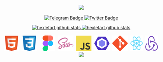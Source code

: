 <div align="center">
    <img src="https://capsule-render.vercel.app/api?type=waving&color=0:3884FF,90:0032A8&height=190&section=header&text=Artem%20Pelikh&desc=frontend%20developer&animation=fadeIn&fontColor=fff&fontSize=52&fontAlign=76&fontAlignY=40&descSize=16&descAlign=82.5&descAlignY=16"/>
</div>

<p align="center"><a href="https://t.me/My_profile_Art" target="_blank">
    <img src="https://img.shields.io/badge/-telegram-0088cc?style=for-the-badge&logo=telegram&logoColor=white" alt="Telegram Badge">
  </a>
  <a href="https://www.linkedin.com/in/hexletart" target="_blank">
    <img src="https://img.shields.io/badge/LinkedIn-0077B5?style=for-the-badge&logo=linkedin&logoColor=white" alt="Twitter Badge">
  </a></p>

<div align="center">
    <a href="https://github.com/hexletart?tab=repositories" target="_blank">
        <img src="https://github-readme-stats.vercel.app/api?username=hexletart&show_icons=true&count_private=true&hide_border=true&title_color=494&text_color=888&icon_color=494&bg_color=0000"
             title="hexletart github repositories" 
             alt="hexletart github stats"
             width="49%"/>
    </a>
    <a href="https://github.com/hexletart?tab=repositories" target="_blank">
        <img src="https://github-readme-stats.vercel.app/api/top-langs/?username=hexletart&&layout=compact&hide_border=true&title_color=494&text_color=888&bg_color=0000"
             title="hexletart github repositories"
             alt="hexletart github stats"
             width="31%"/>
    </a>
</div>

<br/>

<div align="center">
    <a href="https://en.wikipedia.org/wiki/HTML" target="_blank">
        <img src="https://github.com/devicons/devicon/blob/master/icons/html5/html5-original.svg"
             title="HTML5" alt="HTML"
             width="50" height="50"/></a>&nbsp;
    <a href="https://en.wikipedia.org/wiki/CSS" target="_blank">
        <img src="https://github.com/devicons/devicon/blob/master/icons/css3/css3-original.svg"
             title="CSS3" alt="CSS"
             width="50" height="50"/></a>&nbsp;
    <a href="https://www.figma.com/" target="_blank">
        <img src="https://github.com/devicons/devicon/blob/master/icons/figma/figma-original.svg"
             title="Figma" alt="Figma"
             width="50" height="50"/></a>&nbsp;
    <a href="https://sass-lang.com/" target="_blank">
        <img src="https://github.com/devicons/devicon/blob/master/icons/sass/sass-original.svg"
             title="SASS" alt="SASS"
             width="50" height="50"/></a>&nbsp;         
    <a href="https://en.wikipedia.org/wiki/JavaScript" target="_blank">
        <img src="https://github.com/devicons/devicon/blob/master/icons/javascript/javascript-original.svg"
             title="JavaScript" alt="JavaScript"
             width="50" height="50"/></a>&nbsp;
    <a href="https://eslint.org/" target="_blank">
        <img src="https://github.com/devicons/devicon/blob/master/icons/eslint/eslint-original.svg"
             title="Eslint" alt="Eslint "
             width="50" height="50"/></a>&nbsp;  
    <a href="https://git-scm.com/" target="_blank">
        <img src="https://github.com/devicons/devicon/blob/master/icons/git/git-original.svg"
             title="Git" alt="Git"
             width="50" height="50"/></a>&nbsp;
    <a href="https://reactjs.org/" target="_blank">
        <img src="https://github.com/devicons/devicon/blob/master/icons/react/react-original.svg"
             title="React" alt="React"
             width="40" height="50"/></a>&nbsp;
    <a href="https://redux.js.org/" target="_blank">
        <img src="https://github.com/devicons/devicon/blob/master/icons/redux/redux-original.svg"
             title="Redux" alt="Redux "
             width="40" height="50"/></a>&nbsp;
</div>

<div align="center">
    <a href=mailto:hexletart@gmail.com>
    <img src="https://capsule-render.vercel.app/api?type=waving&color=0:3884FF,90:0032A8&height=120&section=footer&text=looking%20for%20a%20job&animation=fadeIn&fontColor=fff&fontSize=14&fontAlign=50&fontAlignY=80&descSize=20&descAlign=84&descAlignY=43"/>
    </a>
</div>
